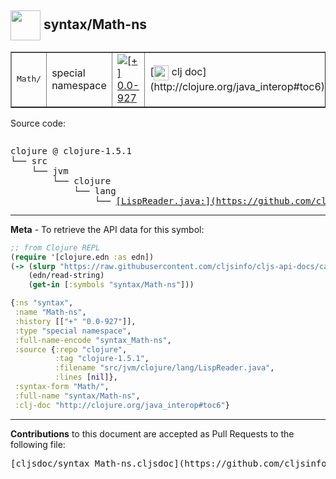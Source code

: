 ## <img width="48px" valign="middle" src="http://i.imgur.com/Hi20huC.png"> syntax/Math-ns

 <table border="1">
<tr>
<td><samp>Math/</samp></td>
<td>special namespace</td>
<td><a href="https://github.com/cljsinfo/cljs-api-docs/tree/0.0-927"><img valign="middle" alt="[+] 0.0-927" src="https://img.shields.io/badge/+-0.0--927-lightgrey.svg"></a> </td>
<td>
[<img height="24px" valign="middle" src="http://i.imgur.com/1GjPKvB.png"> clj doc](http://clojure.org/java_interop#toc6)
</td>
</tr>
</table>






Source code:

```clj

```

 <pre>
clojure @ clojure-1.5.1
└── src
    └── jvm
        └── clojure
            └── lang
                └── <ins>[LispReader.java:](https://github.com/clojure/clojure/blob/clojure-1.5.1/src/jvm/clojure/lang/LispReader.java#L)</ins>
</pre>


---

__Meta__ - To retrieve the API data for this symbol:

```clj
;; from Clojure REPL
(require '[clojure.edn :as edn])
(-> (slurp "https://raw.githubusercontent.com/cljsinfo/cljs-api-docs/catalog/cljs-api.edn")
    (edn/read-string)
    (get-in [:symbols "syntax/Math-ns"]))
```

```clj
{:ns "syntax",
 :name "Math-ns",
 :history [["+" "0.0-927"]],
 :type "special namespace",
 :full-name-encode "syntax_Math-ns",
 :source {:repo "clojure",
          :tag "clojure-1.5.1",
          :filename "src/jvm/clojure/lang/LispReader.java",
          :lines [nil]},
 :syntax-form "Math/",
 :full-name "syntax/Math-ns",
 :clj-doc "http://clojure.org/java_interop#toc6"}

```

---

__Contributions__ to this document are accepted as Pull Requests to the following file:

 <pre>
[cljsdoc/syntax_Math-ns.cljsdoc](https://github.com/cljsinfo/cljs-api-docs/blob/master/cljsdoc/syntax_Math-ns.cljsdoc)
</pre>

